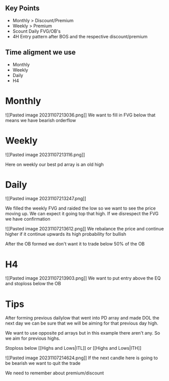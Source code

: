 

## Key Points

- Monthly > Discount/Premium
- Weekly > Premium
- Scount Daily FVG/OB's
- 4H Entry pattern after BOS and the respective discount/premium


## Time aligment we use
- Monthly 
- Weekly
- Daily 
- H4

# Monthly
![[Pasted image 20231107213036.png]]
We want to fill in FVG below that means we have bearish orderflow

# Weekly 

![[Pasted image 20231107213116.png]]

Here on weekly our best pd array is an old high

# Daily

![[Pasted image 20231107213247.png]]

We filled the weekly FVG and raided the low so we want to see the price moving up. We can expect it going top that high. If we disrespect the FVG we have confirmation


![[Pasted image 20231107213612.png]]
We rebalance the price and continue higher if it continue upwards its high probability for bullish

After the OB formed we don't want it to trade below 50% of the OB


# H4

![[Pasted image 20231107213903.png]]
We want to put entry above the EQ and stoploss below the OB



# Tips


After forming previous dailylow that went into PD array and made DOL the next day we can be sure that we will be aiming for that previous day high.

We want to use opposite pd arrays but in this example there aren't any. So we aim for previous highs.

Stoploss below [[Highs and Lows|ITL]] or [[Highs and Lows|ITH]]



![[Pasted image 20231107214624.png]]
If the next candle here is going to be bearish we want to quit the trade

We need to remember about premium/discount


